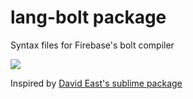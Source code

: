 # lang-bolt package

Syntax files for Firebase's bolt compiler

![](https://raw.githubusercontent.com/mhartington/lang-bolt/master/bolt.png)

Inspired by [David East's sublime package](https://github.com/davideast/bolt-sublime)
